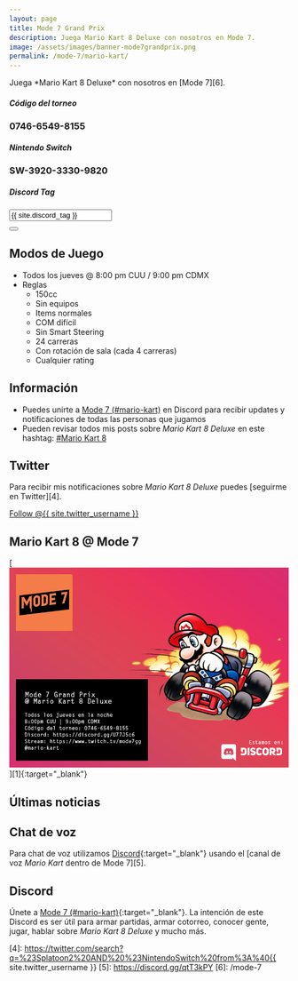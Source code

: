 ```yaml
---
layout: page
title: Mode 7 Grand Prix
description: Juega Mario Kart 8 Deluxe con nosotros en Mode 7.
image: /assets/images/banner-mode7grandprix.png
permalink: /mode-7/mario-kart/
---
```


<div class="text-center">
Juega *Mario Kart 8 Deluxe* con nosotros en [Mode 7][6].
</div>

<div class="row">
<div class="col-12">
<div class="card text-center">
<div class="card-header">
<h5 class="card-title"><i class="fas fa-gamepad"></i> Código del torneo</h5>
</div>
<div class="card-body">
<h3 class="card-text">
0746-6549-8155
</h3>
</div>
</div>
</div>
</div>

<div class="row">
<div class="col-xs-12 col-sm-6 my-auto">
<div class="card text-center">
<div class="card-header">
<h5 class="card-title"><i class="fab fa-nintendo-switch"></i> Nintendo Switch</h5>
</div>
<div class="card-body">
<h3 class="card-text">SW-3920-3330-9820</h3>
</div>
</div>
</div>
<div class="col-xs-12 col-sm-6">
<div class="card text-center">
<div class="card-header">
<h5 class="card-title"><i class="fab fa-discord"></i> Discord Tag</h5>
</div>
<div class="card-body">
<div class="input-group justify-content-center">
<input type="text" class="form-control" id="discord-tag" value="{{ site.discord_tag }}" aria-label="" aria-describedby readonly>
<div class="input-group-append">
<button class="btn btn-outline-secondary" type="button" data-clipboard-target="#discord-tag" data-toggle="tooltip" data-placement="top" title="Copiar al portapapeles"><i class="fas fa-clipboard"></i></button>
</div>
</div>
</div>
</div>
</div>
</div>

<div class="row">
<div class="col-sm-6">

## <i class="fas fa-gamepad"></i> Modos de Juego

- Todos los jueves @ 8:00 pm CUU / 9:00 pm CDMX
- Reglas
    - 150cc
    - Sin equipos
    - Items normales
    - COM difícil
    - Sin Smart Steering
    - 24 carreras
    - Con rotación de sala (cada 4 carreras)
    - Cualquier rating

## <i class="fas fa-info-circle"></i> Información

- Puedes unirte a [Mode 7 (#mario-kart)][1] en Discord para recibir updates y notificaciones de todas las personas que jugamos
- Pueden revisar todos mis posts sobre *Mario Kart 8 Deluxe* en este hashtag: <a class="badge badge-primary" href="https://blog.{{ site.domain }}/hashtag/mario-kart/">#Mario Kart 8</a>

## <i class="fab fa-twitter"></i> Twitter

Para recibir mis notificaciones sobre *Mario Kart 8 Deluxe* puedes [seguirme en Twitter][4].

<a href="https://twitter.com/{{ site.twitter_username }}" class="twitter-follow-button text-center" data-show-count="false">Follow @{{ site.twitter_username }}</a>

</div>
<div class="col-sm-6">

## Mario Kart 8 @ Mode 7

<div class="text-center mt20">
[<img class="img-fluid" src="/assets/images/banner-mode7grandprix.png" alt="">][1]{:target="_blank"}
</div>

## <i class="fab fa-twitter"></i> Últimas noticias

<script src="https://apps.elfsight.com/p/platform.js" defer></script>
<div class="elfsight-app-60ffd943-eb58-499d-aee6-8a7ee4a6d314"></div>

</div>
</div>

## <i class="fas fa-microphone"></i> Chat de voz

Para chat de voz utilizamos [Discord][1]{:target="_blank"} usando el [canal de voz *Mario Kart* dentro de Mode 7][5].

## <i class="fab fa-discord"></i> Discord

Únete a [Mode 7 (#mario-kart)][1]{:target="_blank"}. La intención de este Discord es ser útil para armar partidas, armar cotorreo, conocer gente, jugar, hablar sobre *Mario Kart 8 Deluxe* y mucho más.

<script src="https://cdn.jsdelivr.net/npm/@widgetbot/crate@3" async defer>
  new Crate({
    server: '478777821087662092',
    channel: '478782450806292481',
    shard: 'https://e.widgetbot.io'
  })
</script>

[1]: https://discord.gg/U77J5c6
[2]: https://itunes.apple.com/us/app/id1234806557?mt=12&uo=4&at=10l4Fw
[3]: https://play.google.com/store/apps/details?id=com.nintendo.znca&gl=us&hl=en
[4]: https://twitter.com/search?q=%23Splatoon2%20AND%20%23NintendoSwitch%20from%3A%40{{ site.twitter_username }}
[5]: https://discord.gg/qtT3kPY
[6]: /mode-7
